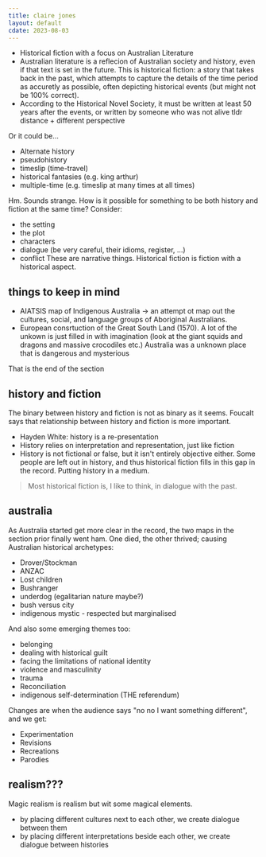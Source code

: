 ```yaml
---
title: claire jones
layout: default
cdate: 2023-08-03
---
```


* Historical fiction with a focus on Australian Literature
* Australian literature is a reflecion of Australian society and history, even if that text is set in the future. This is historical fiction: a story that takes back in the past, which attempts to capture the details of the time period as accuretly as possible, often depicting historical events (but might not be 100% correct).
* According to the Historical Novel Society, it must be written at least 50 years after the events, or written by someone who was not alive tldr distance + different perspective

Or it could be...
* Alternate history
* pseudohistory
* timeslip (time-travel)
* historical fantasies (e.g. king arthur)
* multiple-time (e.g. timeslip at many times at all times)

Hm. Sounds strange. How is it possible for something to be both history and fiction at the same time? Consider:
* the setting
* the plot
* characters
* dialogue (be very careful, their idioms, register, ...)
* conflict
These are narrative things. Historical fiction is fiction with a historical aspect.

## things to keep in mind
* AIATSIS map of Indigenous Australia → an attempt ot map out the cultures, social, and language groups of Aboriginal Australians.
* European consrtuction of the Great South Land (1570). A lot of the unkown is just filled in with imagination (look at the giant squids and dragons and massive crocodiles etc.) Australia was a unknown place that is dangerous and mysterious

That is the end of the section

## history and fiction

The binary between history and fiction is not as binary as it seems. Foucalt says that relationship between history and fiction is more important.
* Hayden White: history is a re-presentation
* History relies on interpretation and representation, just like fiction
* History is not fictional or false,  but it isn't entirely objective either.
Some people are left out in history, and thus historical fiction fills in this gap in the record. Putting history in a medium.

> Most historical fiction is, I like to think, in dialogue with the past.

## australia

As Australia started get more clear in the record, the two maps in the section prior finally went ham. One died, the other thrived; causing Australian historical archetypes:
* Drover/Stockman
* ANZAC
* Lost children
* Bushranger
* underdog (egalitarian nature maybe?)
* bush versus city
* indigenous mystic - respected but marginalised

And also some emerging themes too:
* belonging
* dealing with historical guilt
* facing the limitations of national identity
* violence and masculinity
* trauma
* Reconciliation
* indigenous self-determination (THE referendum)

Changes are when the audience says "no no I want something different", and we get:
* Experimentation
* Revisions
* Recreations
* Parodies

## realism???

Magic realism is realism but wit some magical elements.

* by placing different cultures next to each other, we create dialogue between them
* by placing different interpretations beside each other, we create dialogue between histories
